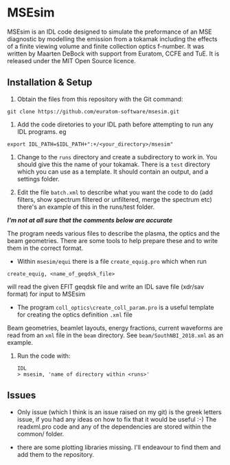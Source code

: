 # MSEsim

MSEsim is an IDL code designed to simulate the preformance of an MSE diagnostic by modelling the emission from a tokamak including the effects of a finite viewing volume and finite collection optics f-number. It was written by Maarten DeBock with support from Euratom, CCFE and TuE. It is released under the MIT Open Source licence.

## Installation & Setup

1. Obtain the files from this repository with the Git command:

  `git clone https://github.com/euratom-software/msesim.git`

1. Add the code diretories to your IDL path before attempting to run any IDL
programs. eg 

  `export IDL_PATH=$IDL_PATH+":+/<your_directory>/msesim"`

1. Change to the `runs` directory and create a subdirectory to work in. You
should give this the name of your tokamak. There is a `test` directory
which you can use as a template. It should contain an output, and a settings folder.

1. Edit the file `batch.xml` to describe what you want the code to do (add
filters, show spectrum filtered or unfiltered, merge the spectrum etc) there's an
example of this in the runs/test folder.

  **_I'm not at all sure that the comments below are accurate_**

  The program needs various files to describe the plasma, the optics and the beam
  geometries. There are some tools to help prepare these and to write them in the
  correct format.

  * Within `msesim/equi` there is a file `create_equig.pro` which when run
  
  `create_equig, <name_of_geqdsk_file>`
  
  will read the given EFIT geqdsk file and write an IDL save file (xdr/sav format) for input to MSEsim

  * The program `coll_optics\create_coll_param.pro` is a useful template for
    creating the optics definition `.xml` file
	
  Beam geometries, beamlet layouts, energy fractions, current waveforms are read
  from an `xml` file in the ```beam``` directory. See ```beam/SouthNBI_2018.xml```
  as an example.

1. Run the code with:

   `IDL`  
   `> msesim, 'name of directory within <runs>'`
   
## Issues

 * Only issue (which I think is an issue raised on my git) is the greek letters issue, if you had any ideas on how to fix that it would be useful :-) The readxml.pro code and any of the dependencies are stored within the common/ folder.

 * there are some plotting libraries missing. I'll endeavour to find them and add
   them to the repository.
